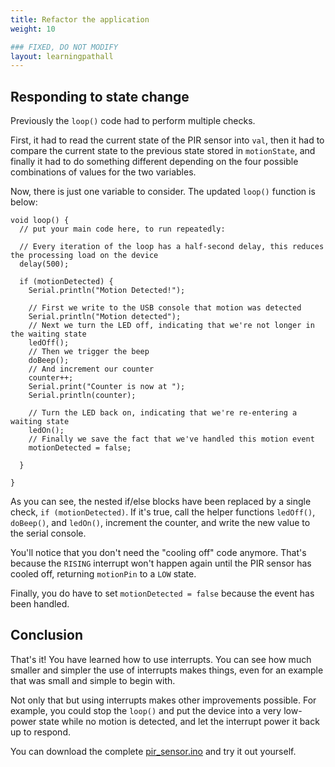 ```yaml
---
title: Refactor the application
weight: 10

### FIXED, DO NOT MODIFY
layout: learningpathall
---
```


## Responding to state change

Previously the `loop()` code had to perform multiple checks. 

First, it had to read the current state of the PIR sensor into `val`, then it had to compare the current state to the previous state stored in `motionState`, and finally it had to do something different depending on the four possible combinations of values for the two variables.

Now, there is just one variable to consider. The updated `loop()` function is below: 

```arduino
void loop() {
  // put your main code here, to run repeatedly:

  // Every iteration of the loop has a half-second delay, this reduces the processing load on the device
  delay(500);
  
  if (motionDetected) {
    Serial.println("Motion Detected!");
  
    // First we write to the USB console that motion was detected
    Serial.println("Motion detected");
    // Next we turn the LED off, indicating that we're not longer in the waiting state
    ledOff();
    // Then we trigger the beep
    doBeep();
    // And increment our counter
    counter++;
    Serial.print("Counter is now at ");
    Serial.println(counter);
    
    // Turn the LED back on, indicating that we're re-entering a waiting state
    ledOn();
    // Finally we save the fact that we've handled this motion event
    motionDetected = false;

  }

}
```

As you can see, the nested if/else blocks have been replaced by a single check, `if (motionDetected)`. If it's true, call the helper functions `ledOff()`, `doBeep()`, and `ledOn()`, increment the counter, and write the new value to the serial console. 

You'll notice that you don't need the "cooling off" code anymore. That's because the `RISING` interrupt won't happen again until the PIR sensor has cooled off, returning `motionPin` to a `LOW` state.

Finally, you do have to set `motionDetected = false` because the event has been handled.

## Conclusion

That's it! You have learned how to use interrupts. You can see how much smaller and simpler the use of interrupts makes things, even for an example that was small and simple to begin with.

Not only that but using interrupts makes other improvements possible. For example, you could stop the `loop()` and put the device into a very low-power state while no motion is detected, and let the interrupt power it back up to respond.

You can download the complete [pir_sensor.ino](/learning-paths/embedded-and-microcontrollers/arduino-pico/pir_sensor_2.ino) and try it out yourself.
